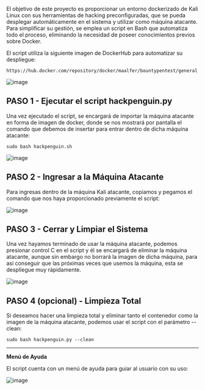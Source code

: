 El objetivo de este proyecto es proporcionar un entorno dockerizado de Kali Linux con sus herramientas de hacking preconfiguradas, que se pueda desplegar automáticamente en el sistema y utilizar como máquina atacante. Para simplificar su gestión, se emplea un script en Bash que automatiza todo el proceso, eliminando la necesidad de poseer conocimientos previos sobre Docker.

El script utiliza la siguiente imagen de DockerHub para automatizar su despliegue:

```
https://hub.docker.com/repository/docker/maalfer/bountypentest/general
```

![image](https://github.com/user-attachments/assets/b1509631-99ce-4756-a81b-3ae129fc7847)


## PASO 1 - Ejecutar el script hackpenguin.py

Una vez ejecutado el script, se encargará de importar la máquina atacante en forma de imagen de docker, donde se nos mostrará por pantalla el comando que debemos de insertar para entrar dentro de dicha máquina atacante:

```
sudo bash hackpenguin.sh
```

![image](https://github.com/user-attachments/assets/8b159a0b-3a17-4e2d-8d06-a38da7d10482)


## PASO 2 - Ingresar a la Máquina Atacante

Para ingresas dentro de la máquina Kali atacante, copiamos y pegamos el comando que nos haya proporcionado previamente el script:

![image](https://github.com/user-attachments/assets/fc9918a7-544f-4164-9098-5dfeb27b4f47)


## PASO 3 - Cerrar y Limpiar el Sistema

Una vez hayamos terminado de usar la máquina atacante, podemos presionar control C en el script y él se encargará de eliminar la máquina atacante, aunque sin embargo no borrará la imagen de dicha máquina, para así conseguir que las próximas veces que usemos la máquina, esta se despliegue muy rápidamente.

![image](https://github.com/user-attachments/assets/96caed17-c6d4-4f09-840d-ce4beb253fd9)


## PASO 4 (opcional) - Limpieza Total

Si deseamos hacer una limpieza total y eliminar tanto el contenedor como la imagen de la máquina atacante, podemos usar el script con el parámetro --clean:
```
sudo bash hackpenguin.py --clean
```

-------------------------------------

**Menú de Ayuda**

El script cuenta con un menú de ayuda para guiar al usuario con su uso:

![image](https://github.com/user-attachments/assets/b26bcd8d-c2bb-4f55-bc7a-7d65ff458249)

